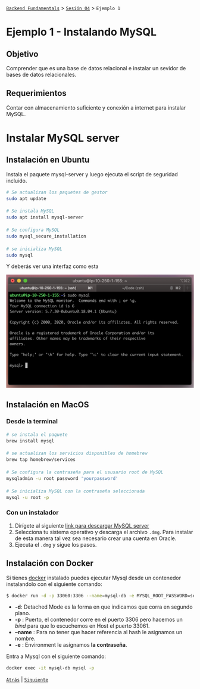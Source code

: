[`Backend Fundamentals`](../../README.md) > [`Sesión 04`](../README.md) > `Ejemplo 1`

# Ejemplo 1 - Instalando MySQL

## Objetivo

Comprender que es una base de datos relacional e instalar un sevidor de bases de datos relacionales.

## Requerimientos

Contar con almacenamiento suficiente y conexión a internet para instalar MySQL.



# Instalar MySQL server

## Instalación en Ubuntu

Instala el paquete mysql-server y luego ejecuta el script de seguridad incluido.

```bash
# Se actualizan los paquetes de gestor
sudo apt update

# Se instala MySQL
sudo apt install mysql-server

# Se configura MySQL
sudo mysql_secure_installation

# se inicializa MySQL
sudo mysql
```

Y deberás ver una interfaz como esta

![img/Screen_Shot_2020-06-08_at_6.58.16.png](img/Screen_Shot_2020-06-08_at_6.58.16.png)

## Instalación en MacOS

### Desde la terminal 

```bash
# se instala el paquete
brew install mysql

# se actualizan los servicios disponibles de homebrew
brew tap homebrew/services

# Se configura la contraseña para el ususario root de MySQL
mysqladmin -u root password 'yourpassword'

# Se inicializa MySQL con la contraseña seleccionada
mysql -u root -p
```

### Con un instalador
1. Dirígete al siguiente [link para descargar MySQL server](https://dev.mysql.com/downloads/mysql/)
2. Selecciona tu sistema operativo y descarga el archivo `.dmg`. Para instalar de esta manera tal vez sea necesario crear una cuenta en Oracle.
3. Ejecuta el `.dmg` y sigue los pasos.

## Instalación con Docker

Si tienes [docker](https://docs.docker.com/engine/install/) instalado puedes ejecutar Mysql desde un contenedor instalandolo con el siguiente comando:

```bash
$ docker run -d -p 33060:3306 --name=mysql-db -e MYSQL_ROOT_PASSWORD=secret mysql
```

- **-d**: Detached Mode es la forma en que indicamos que corra en segundo plano.
- **-p** : Puerto, el contenedor corre en el puerto 3306 pero hacemos un *bind* para que lo escuchemos en Host el puerto 33061.
- **–name** : Para no tener que hacer referencia al hash le asignamos un nombre.
- **-e** : Environment le asignamos **la contraseña**.

Entra a Mysql con el siguiente comando:

```bash
docker exec -it mysql-db mysql -p
```



[`Atrás`](../README.md) | [`Siguiente`](../Ejemplo-02/Readme.md)
